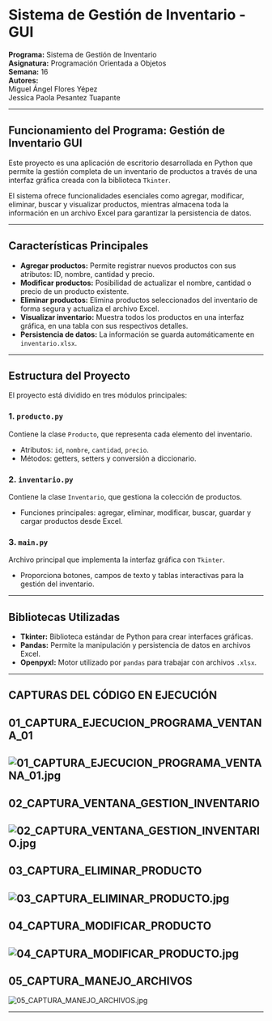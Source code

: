 # Sistema de Gestión de Inventario - GUI  

**Programa:** Sistema de Gestión de Inventario  
**Asignatura:** Programación Orientada a Objetos  
**Semana:** 16  
**Autores:**  
Miguel Ángel Flores Yépez  
Jessica Paola Pesantez Tuapante

---

## Funcionamiento del Programa: Gestión de Inventario GUI

Este proyecto es una aplicación de escritorio desarrollada en Python que permite la gestión completa de un inventario de productos a través de una interfaz gráfica creada con la biblioteca `Tkinter`.  

El sistema ofrece funcionalidades esenciales como agregar, modificar, eliminar, buscar y visualizar productos, mientras almacena toda la información en un archivo Excel para garantizar la persistencia de datos.

---

## Características Principales

- **Agregar productos:** Permite registrar nuevos productos con sus atributos: ID, nombre, cantidad y precio.  
- **Modificar productos:** Posibilidad de actualizar el nombre, cantidad o precio de un producto existente.  
- **Eliminar productos:** Elimina productos seleccionados del inventario de forma segura y actualiza el archivo Excel.  
- **Visualizar inventario:** Muestra todos los productos en una interfaz gráfica, en una tabla con sus respectivos detalles.  
- **Persistencia de datos:** La información se guarda automáticamente en `inventario.xlsx`.

---

## Estructura del Proyecto

El proyecto está dividido en tres módulos principales:

### 1. `producto.py`
Contiene la clase `Producto`, que representa cada elemento del inventario.  
- Atributos: `id`, `nombre`, `cantidad`, `precio`.  
- Métodos: getters, setters y conversión a diccionario.

### 2. `inventario.py`
Contiene la clase `Inventario`, que gestiona la colección de productos.  
- Funciones principales: agregar, eliminar, modificar, buscar, guardar y cargar productos desde Excel.

### 3. `main.py`
Archivo principal que implementa la interfaz gráfica con `Tkinter`.  
- Proporciona botones, campos de texto y tablas interactivas para la gestión del inventario.

---

## Bibliotecas Utilizadas

- **Tkinter:** Biblioteca estándar de Python para crear interfaces gráficas.  
- **Pandas:** Permite la manipulación y persistencia de datos en archivos Excel.  
- **Openpyxl:** Motor utilizado por `pandas` para trabajar con archivos `.xlsx`.

---


## CAPTURAS DEL CÓDIGO EN EJECUCIÓN

## 01_CAPTURA_EJECUCION_PROGRAMA_VENTANA_01
![01_CAPTURA_EJECUCION_PROGRAMA_VENTANA_01.jpg](CAPTURAS/01_CAPTURA_EJECUCION_PROGRAMA_VENTANA_01.jpg)
---
## 02_CAPTURA_VENTANA_GESTION_INVENTARIO
![02_CAPTURA_VENTANA_GESTION_INVENTARIO.jpg](CAPTURAS/02_CAPTURA_VENTANA_GESTION_INVENTARIO.jpg)
---
## 03_CAPTURA_ELIMINAR_PRODUCTO
![03_CAPTURA_ELIMINAR_PRODUCTO.jpg](CAPTURAS/03_CAPTURA_ELIMINAR_PRODUCTO.jpg)
---
## 04_CAPTURA_MODIFICAR_PRODUCTO
![04_CAPTURA_MODIFICAR_PRODUCTO.jpg](CAPTURAS/04_CAPTURA_MODIFICAR_PRODUCTO.jpg)
---
## 05_CAPTURA_MANEJO_ARCHIVOS
![05_CAPTURA_MANEJO_ARCHIVOS.jpg](CAPTURAS/05_CAPTURA_MANEJO_ARCHIVOS.jpg)


---


